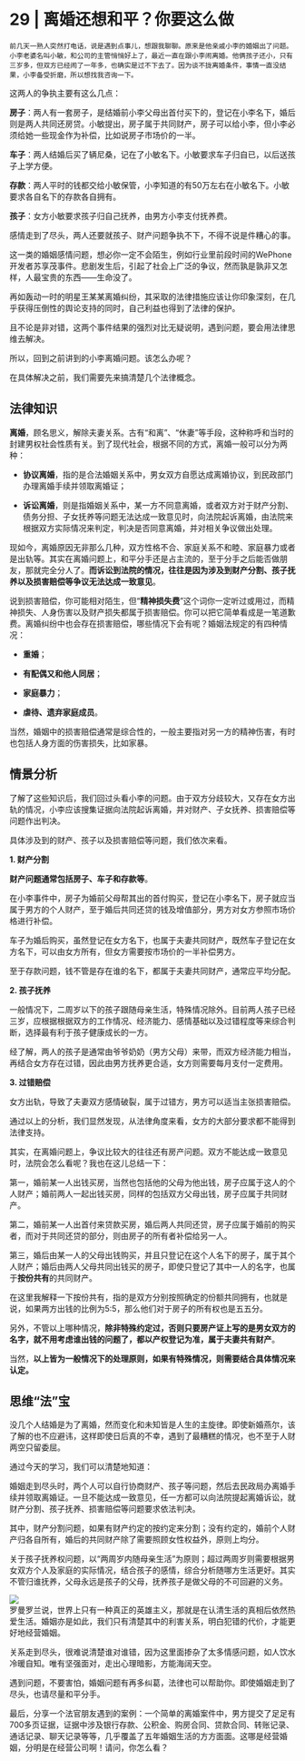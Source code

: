 # 29 | 离婚还想和平？你要这么做

    前几天一熟人突然打电话，说是遇到点事儿，想跟我聊聊。原来是他亲戚小李的婚姻出了问题。小李老婆名叫小敏，和公司的主管悄悄好上了，最近一直在跟小李闹离婚。他俩孩子还小，只有三岁多，但双方已经闹了一年多，也确实是过不下去了。因为谈不拢离婚条件，事情一直没结果，小李备受折磨，所以想找我咨询一下。

这两人的争执主要有这么几点：

**房子**：两人有一套房子，是结婚前小李父母出首付买下的，登记在小李名下，婚后则是两人共同还房贷。小敏提出，房子属于共同财产，房子可以给小李，但小李必须给她一些现金作为补偿，比如说房子市场价的一半。

**车子**：两人结婚后买了辆尼桑，记在了小敏名下。小敏要求车子归自已，以后送孩子上学方便。

**存款**：两人平时的钱都交给小敏保管，小李知道的有50万左右在小敏名下。小敏要求各自名下的存款各自拥有。

**孩子**：女方小敏要求孩子归自己抚养，由男方小李支付抚养费。

感情走到了尽头，两人还要就孩子、财产问题争执不下，不得不说是件糟心的事。

这一类的婚姻感情问题，想必你一定不会陌生，例如行业里前段时间的WePhone开发者苏享茂事件。悲剧发生后，引起了社会上广泛的争议，然而孰是孰非又怎样，人最宝贵的东西——生命没了。

再如轰动一时的明星王某某离婚纠纷，其采取的法律措施应该让你印象深刻，在几乎获得压倒性的舆论支持的同时，自己利益也得到了法律的保护。

且不论是非对错，这两个事件结果的强烈对比无疑说明，遇到问题，要会用法律思维去解决。

所以，回到之前讲到的小李离婚问题。该怎么办呢？

在具体解决之前，我们需要先来搞清楚几个法律概念。

## 法律知识

**离婚**，顾名思义，解除夫妻关系。古有“和离”、“休妻”等手段，这种称呼和当时的封建男权社会性质有关。到了现代社会，根据不同的方式，离婚一般可以分为两种：

*   **协议离婚**，指的是合法婚姻关系中，男女双方自愿达成离婚协议，到民政部门办理离婚手续并领取离婚证；
    
*   **诉讼离婚**，则是指婚姻关系中，某一方不同意离婚，或者双方对于财产分割、债务分担、子女抚养等问题无法达成一致意见时，向法院起诉离婚，由法院来根据双方实际情况来判定，判决是否同意离婚，并对相关争议做出处理。
    

现如今，离婚原因无非那么几种，双方性格不合、家庭关系不和睦、家庭暴力或者是出轨等。其实在离婚问题上，和平分手还是占主流的，至于分手之后能否做朋友，那就完全分人了。**而诉讼到法院的情况，往往是因为涉及到财产分割、孩子抚养以及损害赔偿等争议无法达成一致意见**。

说到损害赔偿，你可能相对陌生，但“**精神损失费**”这个词你一定听过或用过，而精神损失、人身伤害以及财产损失都属于损害赔偿。你可以把它简单看成是一笔道歉费。离婚纠纷中也会存在损害赔偿，哪些情况下会有呢？婚姻法规定的有四种情况：

*   **重婚**；
    
*   **有配偶又和他人同居**；
    
*   **家庭暴力**；
    
*   **虐待、遗弃家庭成员**。
    

当然，婚姻中的损害赔偿通常是综合性的，一般主要指对另一方的精神伤害，有时也包括人身方面的伤害损失，比如家暴。

## 情景分析

了解了这些知识后，我们回过头看小李的问题。由于双方分歧较大，又存在女方出轨的情况，小李应该搜集证据向法院起诉离婚，并对财产、子女抚养、损害赔偿等问题作出判决。

具体涉及到的财产、孩子以及损害赔偿等问题，我们依次来看。

**1\. 财产分割**

**财产问题通常包括房子、车子和存款等**。

在小李事件中，房子为婚前父母帮其出的首付购买，登记在小李名下，房子就应当属于男方的个人财产，至于婚后共同还贷的钱及增值部分，男方对女方参照市场价格进行补偿。

车子为婚后购买，虽然登记在女方名下，也属于夫妻共同财产，既然车子登记在女方名下，可以由女方所有，但女方需要按市场价的一半补偿男方。

至于存款问题，钱不管是存在谁的名下，都属于夫妻共同财产，通常应平均分配。

**2\. 孩子抚养**

一般情况下，二周岁以下的孩子跟随母亲生活，特殊情况除外。目前两人孩子已经三岁，应根据根据双方的工作情况、经济能力、感情基础以及过错程度等来综合判断，选择最有利于孩子健康成长的一方。

经了解，两人的孩子是通常由爷爷奶奶（男方父母）来带，而双方经济能力相当，再结合女方存在过错，因此由男方抚养更合适，女方则需要每月支付一定费用。

**3\. 过错赔偿**

女方出轨，导致了夫妻双方感情破裂，属于过错方，男方可以适当主张损害赔偿。

通过以上的分析，我们显然发现，从法律角度来看，女方的大部分要求都不能得到法律支持。

其实，在离婚问题上，争议比较大的往往还有房产问题。双方不能达成一致意见时，法院会怎么看呢？我也在这儿总结一下：

第一，婚前某一人出钱买房，当然也包括他的父母为他出钱，房子应属于这人的个人财产；婚前两人一起出钱买房，同样的包括双方父母出钱，房子应属于共同财产。

第二，婚前某一人出首付来贷款买房，婚后两人共同还贷，房子应属于婚前的购买者，而对于共同还贷的部分，则由房子的所有者补偿给另一人。

第三，婚后由某一人的父母出钱购买，并且只登记在这个人名下的房子，属于其个人财产；婚后由两人父母共同出钱买的房子，即使只登记了其中一人的名字，也属于**按份共有**的共同财产。

在这里我解释一下按份共有，指的是双方分别按照确定的份额共同拥有，也就是说，如果两方出钱的比例为5:5，那么他们对于房子的所有权也是五五分。

另外，不管以上哪种情况，**除非特殊约定过，否则只要房产证上写的是男女双方的名字，就不用考虑谁出钱的问题了，都以产权登记为准，属于夫妻共有财产**。

当然，**以上皆为一般情况下的处理原则，如果有特殊情况，则需要结合具体情况来认定。**

## 思维“法”宝

没几个人结婚是为了离婚，然而变化和未知皆是人生的主旋律。即使新婚燕尔，该了解的也不应避讳，这样即使日后真的不幸，遇到了最糟糕的情况，也不至于人财两空只留委屈。

通过今天的学习，我们可以清楚地知道：

婚姻走到尽头时，两个人可以自行协商财产、孩子等问题，然后去民政局办离婚手续并领取离婚证。一旦不能达成一致意见，任一方都可以向法院提起离婚诉讼，就财产分割、孩子抚养、损害赔偿等问题要求依法判决。

其中，财产分割问题，如果有财产约定的按约定来分割；没有约定的，婚前个人财产归各自所有，婚后的共同财产除了需要照顾女性权益外，原则上均分。

关于孩子抚养权问题，以“两周岁内随母亲生活”为原则；超过两周岁则需要根据男女双方个人及家庭的实际情况，结合孩子的感情，综合分析随哪方生活更好。其实不管归谁抚养，父母永远是孩子的父母，抚养孩子是做父母的不可回避的义务。

![](https://static001.geekbang.org/resource/image/d0/d4/d0373a5adaf52d7f93133754b3d233d4.jpg)  
罗曼罗兰说，世界上只有一种真正的英雄主义，那就是在认清生活的真相后依然热爱生活。婚姻亦是如此，我们只有清楚其中的利害关系，明白犯错的代价，才能更好地经营婚姻。

关系走到尽头，很难说清楚谁对谁错，因为这里面掺杂了太多情感问题，如人饮水冷暖自知。唯有坚强面对，走出心理暗影，方能海阔天空。

遇到问题，不要害怕，婚姻问题有再多纠葛，法律也可以帮助你。即使婚姻走到了尽头，也请尽量和平分手。

最后，分享一个法官朋友遇到的案例：一个简单的离婚案件中，男方提交了足足有700多页证据，证据中涉及银行存款、公积金、购房合同、贷款合同、转账记录、通话记录、聊天记录等等，几乎覆盖了五年婚姻生活的方方面面。这哪是经营婚姻，分明是在经营公司啊！请问，你怎么看？
    